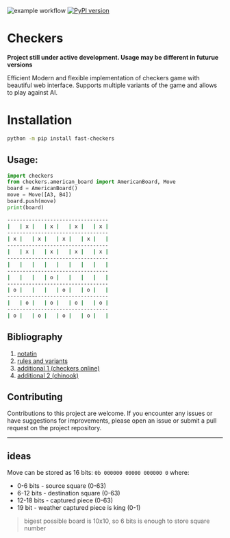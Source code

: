 ![example workflow](https://github.com/michalskibinski109/checkers/actions/workflows/python-app.yml/badge.svg)
[![PyPI version](https://badge.fury.io/py/fast_checkers.svg)](https://badge.fury.io/py/fast_checkers)

# Checkers 

__Project still under active development. Usage may be different in futurue versions__

Efficient Modern and flexible implementation of checkers game with beautiful web interface.
Supports multiple variants of the game and allows to play against AI.

# Installation

```bash
python -m pip install fast-checkers 
```

## Usage:

```python
import checkers
from checkers.american_board import AmericanBoard, Move 
board = AmericanBoard()
move = Move([A3, B4])
board.push(move)
print(board)
```

```bash
---------------------------------
|   | x |   | x |   | x |   | x |
---------------------------------
| x |   | x |   | x |   | x |   |
---------------------------------
|   | x |   | x |   | x |   | x |
---------------------------------
|   |   |   |   |   |   |   |   |
---------------------------------
|   |   |   | o |   |   |   |   |
---------------------------------
| o |   |   |   | o |   | o |   |
---------------------------------
|   | o |   | o |   | o |   | o |
---------------------------------
| o |   | o |   | o |   | o |   |
```

## Bibliography
1. [notatin](https://en.wikipedia.org/wiki/Portable_Draughts_Notation)
2. [rules and variants](https://en.wikipedia.org/wiki/Checkers)
3. [additional 1 (checkers online)](https://checkers.online/play)
4. [additional 2 (chinook)](https://webdocs.cs.ualberta.ca/~chinook/play/notation.html)

## Contributing

Contributions to this project are welcome. If you encounter any issues or have suggestions for improvements, please open an issue or submit a pull request on the project repository.

---

## ideas
Move can be stored as 
16 bits:
`0b 000000 00000 000000 0`
where:
- 0-6 bits - source square (0-63)
- 6-12 bits - destination square (0-63)
-  12-18 bits - captured piece (0-63)
- 19 bit - weather captured piece is king (0-1)
> bigest possible board is 10x10, so 6 bits is enough to store square number

